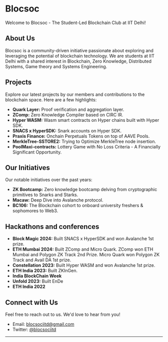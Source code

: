 # Blocsoc

Welcome to Blocsoc - The Student-Led Blockchain Club at IIT Delhi!

## About Us

Blocsoc is a community-driven initiative passionate about exploring and leveraging the potential of blockchain technology. We are students at IIT Delhi with a shared interest in Blockchain, Zero Knowledge, Distributed Systems, Game theory and Systems Engineering.

## Projects

Explore our latest projects by our members and contributions to the blockchain space. Here are a few highlights:
- **Quark Layer:** Proof verification and aggregation layer.
- **ZComp:** Zero Knowledge Compiler based on CIRC IR.
- **Hyper WASM:** Wasm smart contracts on Hyper chains built with Hyper SDK.
- **SNACS x HyperSDK:** Snark accounts on Hyper SDK.
- **Praxis Finance:** Onchain Perpetuals Tokens on top of AAVE Pools.
- **MerkleTree-SSTORE2:** Trying to Optimize MerkleTree node insertion.
- **PoolMaxi-contracts:** Lottery Game with No Loss Criteria - A Financially Significant Opportunity.


## Our Initiatives

Our notable initiatives over the past years:

- **ZK Bootcamp:** Zero knowledge bootcamp delving from cryptographic primitives to Snarks and Starks.
- **Macaw:** Deep Dive into Avalanche protocol.
- **BC106:** The Blockchain cohort to onboard university freshers & sophomores to Web3.

## Hackathons and conferences

- **Block Magic 2024:** Built SNACS x HyperSDK and won Avalanche 1st prize.
- **ETH Mumbai 2024:** Built ZComp and Micro Quark. ZComp won ETH Mumbai and Polygon ZK Track 2nd Prize. Micro Quark won Polygon ZK Track and Avail DA 1st prize.
- **Constellation 2023:** Built Hyper WASM and won Avalanche 1st prize.
- **ETH India 2023:** Built ZKInGen.
- **India BlockChain Week**
- **Unfold 2023:** Built EnDe
- **ETH India 2022**
  
## Connect with Us

Feel free to reach out to us. We'd love to hear from you!

- Email: [blocsociitd@gmail.com](mailto:blocsociitd.ac.in)
- Twitter: [@blocsociitd](https://twitter.com/blocsociitd)

---
